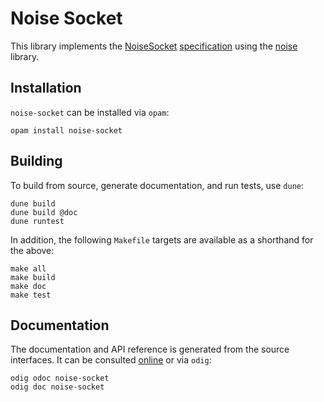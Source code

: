 # Noise Socket

This library implements the
[NoiseSocket](https://noisesocket.org/)
[specification](https://noisesocket.org/spec/noisesocket/)
using the [noise](https://opam.ocaml.org/packages/noise/) library.

## Installation

`noise-socket` can be installed via `opam`:

    opam install noise-socket

## Building

To build from source, generate documentation, and run tests, use `dune`:

    dune build
    dune build @doc
    dune runtest

In addition, the following `Makefile` targets are available
 as a shorthand for the above:

    make all
    make build
    make doc
    make test

## Documentation

The documentation and API reference is generated from the source interfaces.
It can be consulted [online][doc] or via `odig`:

    odig odoc noise-socket
    odig doc noise-socket

[doc]: https://p2pcollab.net/doc/ocaml/noise-socket/
